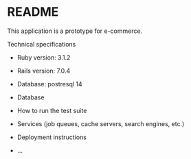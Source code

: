# README

This application is a prototype for e-commerce.

Technical specifications

* Ruby version: 3.1.2

* Rails version: 7.0.4

* Database: postresql 14

* Database

* How to run the test suite

* Services (job queues, cache servers, search engines, etc.)

* Deployment instructions

* ...
